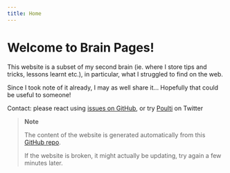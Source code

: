 ```yaml
---
title: Home
---
```


# Welcome to Brain Pages!

This website is a subset of my second brain (ie. where I store tips and tricks, lessons learnt etc.), in particular, what I struggled to find on the web.

Since I took note of it already, I may as well share it... Hopefully that could be useful to someone!

Contact: please react using [issues on GitHub](https://github.com/poulti/brain-pages/issues), or try [Poulti](https://twitter.com/poulti) on Twitter

> **Note**
> 
> The content of the website is generated automatically from this [GitHub repo](https://github.com/poulti/brain-pages/).
> 
> If the website is broken, it might actually be updating, try again a few minutes later.


